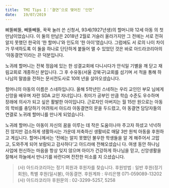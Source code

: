 ```yaml
---
title:  TMI Tips I：‘결연’으로 맺어진 ‘인연’
date:   19/07/2019
---
```


삐뚤삐뚤, 빼뚤빼뚤, 꾹꾹 눌러 쓴 신청서, 93세(1927년생)의 할머니와 12세 아동
의 첫 만남이었습니다. 이 둘의 만남은 2018년 2월로 거슬러 올라가지만 그 전에는
서로 전혀 알지 못했던 한국의 ‘한 할머니’와 인도의 ‘한 아이’였습니다. 그럼에도 서
로의 나이 차이가 무색하도록 이 둘을 하나로 단단하게 붙들어 맬 수 있었던 것은
바로 아드라코리아의 ‘아동결연’이라는 끈 덕분입니다.

노귀례 할머니는 전북 정읍에 있는 한 성결교회에 다니시다가 안식일 기별을 깨
닫고 재림교회로 개종하신 분입니다. 그 후 수유동(서울 강북구)교회를 섬기며 서
적을 통해 하나님의 말씀을 전하는 문서전도사로 10여 년을 살아오셨습니다.

할머니의 아동의 이름은 스네하입니다. 올해 5학년인 스네하는 우리 교인인 부모
님에게 신앙을 배우며 자란 SDA 교인 자녀입니다. 취미가 공부인 만큼 학습 수준도
우수하며 장래에 의사가 되고 싶은 활발한 아이입니다. 근로자인 아버지는 월 15만
원으로는 아동의 학비를 충당하기 어려워서 아드라 아동결연의 문을 두드렸고, 아
동결연 담당자들의 연결로 노귀례 할머니를 만나게 되었습니다.

노귀례 할머니는 아동이 자신의 꿈을 이루는 데 작은 도움이나마 주고자 하셨고
넉넉하진 않지만 검소하게 생활하시는 가운데 저축하신 생활비로 매달 3만 원씩
아동을 후원하고 계십니다. 할머니께서는 ‘전에는 알지 못했던 불우한 학생들을 알
게 해주어서 고맙고, 도와주게 되어 보람되고 감사하다’고 아드라에 전해오셨습니
다. 여생 동안 하나님 사업에 헌신하는 마음을 항상 잊지 않으며 아이가 건강하게
하나님을 믿고, 신앙생활을 잘해서 하늘에서 만나기를 바란다며 잔잔한 미소를 지
으셨습니다.

> <p></p>
> (사) 아드라코리아는 정기 회원과 후원자를 찾습니다.
> 후원방법 : 일반 후원(정기 회원), 특별 후원(일시불), 아동결연.
> 후원계좌 : 우리은행 071-059089-13202 (사) 아드라코리아
> 후원문의 : 02-3299-5257, 5258
